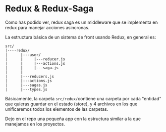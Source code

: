# Redux & Redux-Saga

Como has podido ver, redux saga es un middleware que se implementa en redux para manejar acciones asincronas.

La estructura básica de un sistema de front usando Redux, en general es:

````
src/
|----redux/
|      |---user/
|      |     |---reducer.js
|      |     |---actions.js
|      |     |---saga.js
|      |
|      |---reducers.js
|      |---actions.js
|      |---sagas.js
|      |---types.js

````

Básicamente, la carpeta `src/redux/`contiene una carpeta por cada "entidad" que quieras guardar en el estado (store), y 4 archivos en los que unificaremos todos los elementos de las carpetas.

Dejo en el repo una pequeña app con la estructura similar a la que manejamos en los proyectos.
